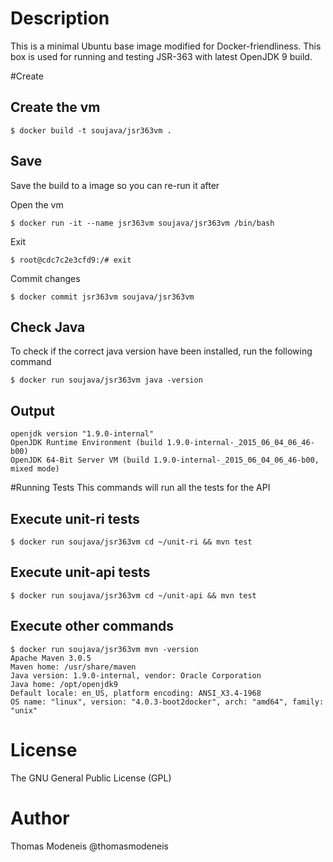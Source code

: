 Description
===========
This is a minimal Ubuntu base image modified for Docker-friendliness.
This box is used for running and testing JSR-363 with latest OpenJDK 9 build.

#Create

Create the vm
-------------
```
$ docker build -t soujava/jsr363vm .
```

Save
-----
Save the build to a image so you can re-run it after

Open the vm
```
$ docker run -it --name jsr363vm soujava/jsr363vm /bin/bash
```

Exit
```
$ root@cdc7c2e3cfd9:/# exit
```

Commit changes
```
$ docker commit jsr363vm soujava/jsr363vm
```

Check Java
------------
To check if the correct java version have been installed, run the following command

```
$ docker run soujava/jsr363vm java -version
```

Output
-------
```
openjdk version "1.9.0-internal"
OpenJDK Runtime Environment (build 1.9.0-internal-_2015_06_04_06_46-b00)
OpenJDK 64-Bit Server VM (build 1.9.0-internal-_2015_06_04_06_46-b00, mixed mode)
```

#Running Tests
This commands will run all the tests for the API

Execute unit-ri tests
----------------------
```
$ docker run soujava/jsr363vm cd ~/unit-ri && mvn test
```

Execute unit-api tests
-----------------------
```
$ docker run soujava/jsr363vm cd ~/unit-api && mvn test
```


Execute other commands
-----------------
```
$ docker run soujava/jsr363vm mvn -version
Apache Maven 3.0.5
Maven home: /usr/share/maven
Java version: 1.9.0-internal, vendor: Oracle Corporation
Java home: /opt/openjdk9
Default locale: en_US, platform encoding: ANSI_X3.4-1968
OS name: "linux", version: "4.0.3-boot2docker", arch: "amd64", family: "unix"
```


License
=======
The GNU General Public License (GPL)

Author
=======
Thomas Modeneis @thomasmodeneis